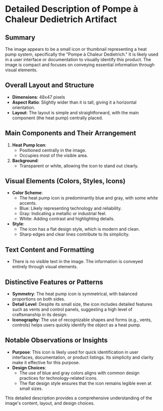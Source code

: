 # Detailed Description of Pompe à Chaleur Dedietrich Artifact

## Summary
The image appears to be a small icon or thumbnail representing a heat pump system, specifically the "Pompe à Chaleur Dedietrich." It is likely used in a user interface or documentation to visually identify this product. The image is compact and focuses on conveying essential information through visual elements.

## Overall Layout and Structure
- **Dimensions**: 48x47 pixels
- **Aspect Ratio**: Slightly wider than it is tall, giving it a horizontal orientation.
- **Layout**: The layout is simple and straightforward, with the main component (the heat pump) centrally placed.

## Main Components and Their Arrangement
1. **Heat Pump Icon**:
   - Positioned centrally in the image.
   - Occupies most of the visible area.
2. **Background**:
   - Transparent or white, allowing the icon to stand out clearly.

## Visual Elements (Colors, Styles, Icons)
- **Color Scheme**:
  - The heat pump icon is predominantly blue and gray, with some white accents.
  - Blue: Likely representing technology and reliability.
  - Gray: Indicating a metallic or industrial feel.
  - White: Adding contrast and highlighting details.
- **Style**:
  - The icon has a flat design style, which is modern and clean.
  - Sharp edges and clear lines contribute to its simplicity.

## Text Content and Formatting
- There is no visible text in the image. The information is conveyed entirely through visual elements.

## Distinctive Features or Patterns
- **Symmetry**: The heat pump icon is symmetrical, with balanced proportions on both sides.
- **Detail Level**: Despite its small size, the icon includes detailed features such as vents and control panels, suggesting a high level of craftsmanship in its design.
- **Iconography**: The use of recognizable shapes and forms (e.g., vents, controls) helps users quickly identify the object as a heat pump.

## Notable Observations or Insights
- **Purpose**: This icon is likely used for quick identification in user interfaces, documentation, or product listings. Its simplicity and clarity make it effective for this purpose.
- **Design Choices**:
  - The use of blue and gray colors aligns with common design practices for technology-related icons.
  - The flat design style ensures that the icon remains legible even at small sizes.

This detailed description provides a comprehensive understanding of the image's content, layout, and design choices.